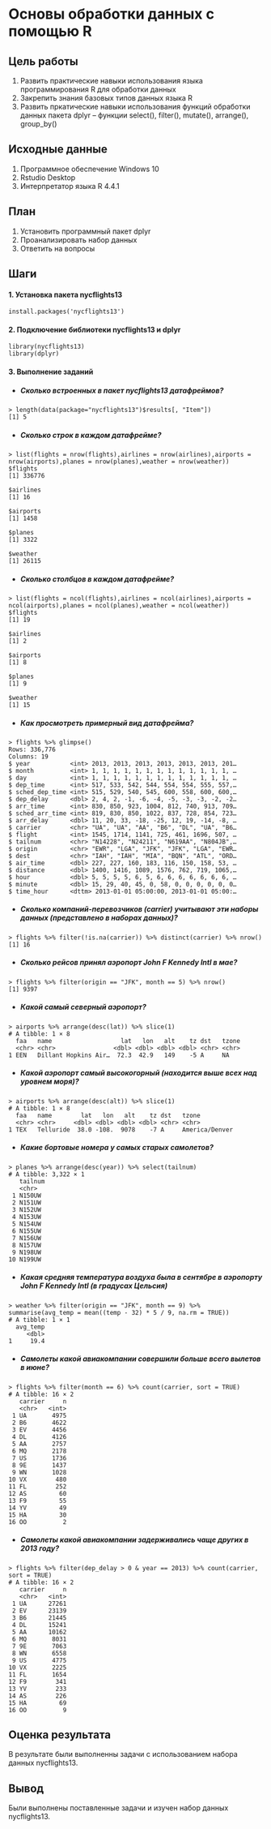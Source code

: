 # Основы обработки данных с помощью R

## Цель работы

1. Развить практические навыки использования языка программирования R для обработки данных 
2. Закрепить знания базовых типов данных языка R 
3. Развить пркатические навыки использования функций обработки данных пакета dplyr – функции select(), filter(), mutate(), arrange(), group_by()
## Исходные данные

1. Программное обеспечение Windows 10
2. Rstudio Desktop
3. Интерпретатор языка R 4.4.1
## План

1. Установить программный пакет dplyr
2. Проанализировать набор данных
3. Ответить на вопросы
## Шаги

#### 1. Установка пакета nycflights13
```
install.packages('nycflights13')
```
#### 2. Подключение библиотеки nycflights13 и dplyr
```
library(nycflights13)
library(dplyr)
```
#### 3. Выполнение заданий

* ##### Сколько встроенных в пакет nycflights13 датафреймов?
```
> length(data(package="nycflights13")$results[, "Item"])
[1] 5
```
* ##### Сколько строк в каждом датафрейме?
```
> list(flights = nrow(flights),airlines = nrow(airlines),airports = nrow(airports),planes = nrow(planes),weather = nrow(weather))
$flights
[1] 336776

$airlines
[1] 16

$airports
[1] 1458

$planes
[1] 3322

$weather
[1] 26115
```
* ##### Сколько столбцов в каждом датафрейме?
```
> list(flights = ncol(flights),airlines = ncol(airlines),airports = ncol(airports),planes = ncol(planes),weather = ncol(weather))
$flights
[1] 19

$airlines
[1] 2

$airports
[1] 8

$planes
[1] 9

$weather
[1] 15
```
* ##### Как просмотреть примерный вид датафрейма?
```
> flights %>% glimpse()
Rows: 336,776
Columns: 19
$ year           <int> 2013, 2013, 2013, 2013, 2013, 2013, 201…
$ month          <int> 1, 1, 1, 1, 1, 1, 1, 1, 1, 1, 1, 1, 1, …
$ day            <int> 1, 1, 1, 1, 1, 1, 1, 1, 1, 1, 1, 1, 1, …
$ dep_time       <int> 517, 533, 542, 544, 554, 554, 555, 557,…
$ sched_dep_time <int> 515, 529, 540, 545, 600, 558, 600, 600,…
$ dep_delay      <dbl> 2, 4, 2, -1, -6, -4, -5, -3, -3, -2, -2…
$ arr_time       <int> 830, 850, 923, 1004, 812, 740, 913, 709…
$ sched_arr_time <int> 819, 830, 850, 1022, 837, 728, 854, 723…
$ arr_delay      <dbl> 11, 20, 33, -18, -25, 12, 19, -14, -8, …
$ carrier        <chr> "UA", "UA", "AA", "B6", "DL", "UA", "B6…
$ flight         <int> 1545, 1714, 1141, 725, 461, 1696, 507, …
$ tailnum        <chr> "N14228", "N24211", "N619AA", "N804JB",…
$ origin         <chr> "EWR", "LGA", "JFK", "JFK", "LGA", "EWR…
$ dest           <chr> "IAH", "IAH", "MIA", "BQN", "ATL", "ORD…
$ air_time       <dbl> 227, 227, 160, 183, 116, 150, 158, 53, …
$ distance       <dbl> 1400, 1416, 1089, 1576, 762, 719, 1065,…
$ hour           <dbl> 5, 5, 5, 5, 6, 5, 6, 6, 6, 6, 6, 6, 6, …
$ minute         <dbl> 15, 29, 40, 45, 0, 58, 0, 0, 0, 0, 0, 0…
$ time_hour      <dttm> 2013-01-01 05:00:00, 2013-01-01 05:00:…
```
* ##### Сколько компаний-перевозчиков (carrier) учитывают эти наборы данных (представлено в наборах данных)?
```
> flights %>% filter(!is.na(carrier)) %>% distinct(carrier) %>% nrow()
[1] 16
```
* ##### Сколько рейсов принял аэропорт John F Kennedy Intl в мае?
```
> flights %>% filter(origin == "JFK", month == 5) %>% nrow()
[1] 9397
```
* ##### Какой самый северный аэропорт?
```
> airports %>% arrange(desc(lat)) %>% slice(1)
# A tibble: 1 × 8
  faa   name                   lat   lon   alt    tz dst   tzone
  <chr> <chr>                <dbl> <dbl> <dbl> <dbl> <chr> <chr>
1 EEN   Dillant Hopkins Air…  72.3  42.9   149    -5 A     NA
```
* ##### Какой аэропорт самый высокогорный (находится выше всех над уровнем моря)?
```
> airports %>% arrange(desc(alt)) %>% slice(1)
# A tibble: 1 × 8
  faa   name        lat   lon   alt    tz dst   tzone         
  <chr> <chr>     <dbl> <dbl> <dbl> <dbl> <chr> <chr>         
1 TEX   Telluride  38.0 -108.  9078    -7 A     America/Denver
```
* ##### Какие бортовые номера у самых старых самолетов?
```
> planes %>% arrange(desc(year)) %>% select(tailnum)
# A tibble: 3,322 × 1
   tailnum
   <chr>  
 1 N150UW 
 2 N151UW 
 3 N152UW 
 4 N153UW 
 5 N154UW 
 6 N155UW 
 7 N156UW 
 8 N157UW 
 9 N198UW 
10 N199UW
```
* ##### Какая средняя температура воздуха была в сентябре в аэропорту John F Kennedy Intl (в градусах Цельсия)
```
> weather %>% filter(origin == "JFK", month == 9) %>% summarise(avg_temp = mean((temp - 32) * 5 / 9, na.rm = TRUE))
# A tibble: 1 × 1
  avg_temp
     <dbl>
1     19.4
```
* ##### Самолеты какой авиакомпании совершили больше всего вылетов в июне?
```
> flights %>% filter(month == 6) %>% count(carrier, sort = TRUE)
# A tibble: 16 × 2
   carrier     n
   <chr>   <int>
 1 UA       4975
 2 B6       4622
 3 EV       4456
 4 DL       4126
 5 AA       2757
 6 MQ       2178
 7 US       1736
 8 9E       1437
 9 WN       1028
10 VX        480
11 FL        252
12 AS         60
13 F9         55
14 YV         49
15 HA         30
16 OO          2
```
* ##### Самолеты какой авиакомпании задерживались чаще других в 2013 году?
```
> flights %>% filter(dep_delay > 0 & year == 2013) %>% count(carrier, sort = TRUE)
# A tibble: 16 × 2
   carrier     n
   <chr>   <int>
 1 UA      27261
 2 EV      23139
 3 B6      21445
 4 DL      15241
 5 AA      10162
 6 MQ       8031
 7 9E       7063
 8 WN       6558
 9 US       4775
10 VX       2225
11 FL       1654
12 F9        341
13 YV        233
14 AS        226
15 HA         69
16 OO          9
```
## Оценка результата

В результате были выполненны задачи с использованием набора данных nycflights13.
## Вывод

Были выполнены поставленные задачи и изучен набор данных nycflights13.
